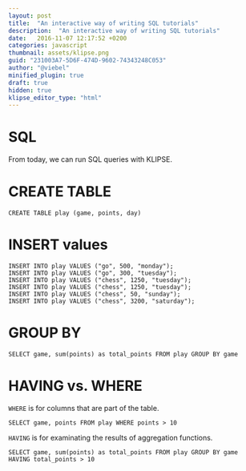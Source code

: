 ```yaml
---
layout: post
title:  "An interactive way of writing SQL tutorials"
description:  "An interactive way of writing SQL tutorials"
date:   2016-11-07 12:17:52 +0200
categories: javascript
thumbnail: assets/klipse.png
guid: "231003A7-5D6F-474D-9602-74343248C053"
author: "@viebel"
minified_plugin: true
draft: true
hidden: true
klipse_editor_type: "html"
---
```


# SQL

From today, we can run SQL queries with KLIPSE.

# CREATE TABLE

~~~klipse-sql
CREATE TABLE play (game, points, day)
~~~

# INSERT values

~~~klipse-sql
INSERT INTO play VALUES ("go", 500, "monday");
INSERT INTO play VALUES ("go", 300, "tuesday");
INSERT INTO play VALUES ("chess", 1250, "tuesday");
INSERT INTO play VALUES ("chess", 1250, "tuesday");
INSERT INTO play VALUES ("chess", 50, "sunday");
INSERT INTO play VALUES ("chess", 3200, "saturday");
~~~


# GROUP BY

~~~klipse-sql
SELECT game, sum(points) as total_points FROM play GROUP BY game
~~~

# HAVING vs. WHERE

`WHERE` is for columns that are part of the table.

~~~klipse-sql
SELECT game, points FROM play WHERE points > 10
~~~

`HAVING` is for examinating the results of aggregation functions.

~~~klipse-sql
SELECT game, sum(points) as total_points FROM play GROUP BY game HAVING total_points > 10
~~~

